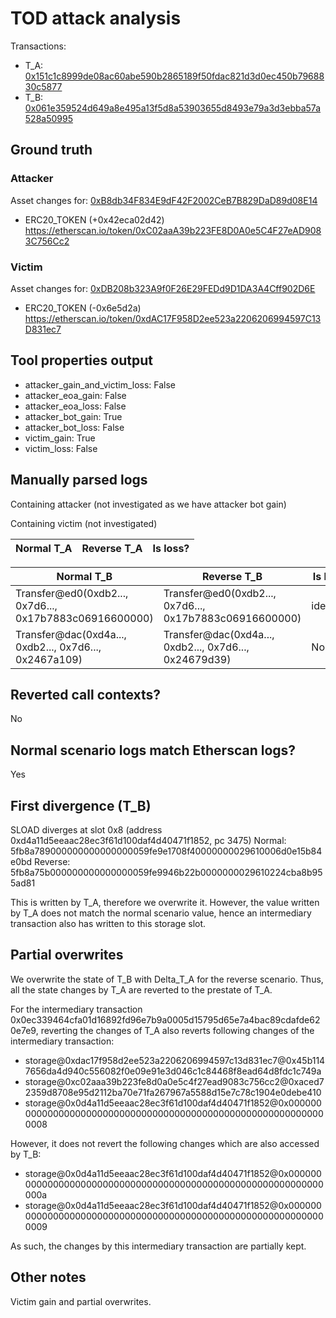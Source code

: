 # TOD attack analysis

Transactions:
- T_A: [0x151c1c8999de08ac60abe590b2865189f50fdac821d3d0ec450b7968830c5877](https://etherscan.io/tx/0x151c1c8999de08ac60abe590b2865189f50fdac821d3d0ec450b7968830c5877)
- T_B: [0x061e359524d649a8e495a13f5d8a53903655d8493e79a3d3ebba57a528a50995](https://etherscan.io/tx/0x061e359524d649a8e495a13f5d8a53903655d8493e79a3d3ebba57a528a50995)

## Ground truth

### Attacker
Asset changes for: [0xB8db34F834E9dF42F2002CeB7B829DaD89d08E14](https://etherscan.io/address/0xB8db34F834E9dF42F2002CeB7B829DaD89d08E14)
- ERC20_TOKEN (+0x42eca02d42) https://etherscan.io/token/0xC02aaA39b223FE8D0A0e5C4F27eAD9083C756Cc2


### Victim
Asset changes for: [0xDB208b323A9f0F26E29FEDd9D1DA3A4Cff902D6E](https://etherscan.io/address/0xDB208b323A9f0F26E29FEDd9D1DA3A4Cff902D6E)
- ERC20_TOKEN (-0x6e5d2a) https://etherscan.io/token/0xdAC17F958D2ee523a2206206994597C13D831ec7


## Tool properties output

- attacker_gain_and_victim_loss: False
- attacker_eoa_gain: False
- attacker_eoa_loss: False
- attacker_bot_gain: True
- attacker_bot_loss: False
- victim_gain: True
- victim_loss: False

## Manually parsed logs

Containing attacker (not investigated as we have attacker bot gain)

Containing victim (not investigated)

| Normal T_A                                              | Reverse T_A | Is loss? |
|---------------------------------------------------------|-------------|----------|

| Normal T_B                                              | Reverse T_B                                             | Is loss?  |
|---------------------------------------------------------|---------------------------------------------------------|-----------|
| Transfer@ed0(0xdb2..., 0x7d6..., 0x17b7883c06916600000) | Transfer@ed0(0xdb2..., 0x7d6..., 0x17b7883c06916600000) | identical |
| Transfer@dac(0xd4a..., 0xdb2..., 0x7d6..., 0x2467a109)  | Transfer@dac(0xd4a..., 0xdb2..., 0x7d6..., 0x24679d39)  | No        |


## Reverted call contexts?

No

## Normal scenario logs match Etherscan logs?

Yes

## First divergence (T_B)

SLOAD diverges at slot 0x8 (address 0xd4a11d5eeaac28ec3f61d100daf4d40471f1852, pc 3475)
Normal: 5fb8a789000000000000000059fe9e1708f40000000029610006d0e15b84e0bd
Reverse: 5fb8a75b000000000000000059fe9946b22b0000000029610224cba8b955ad81

This is written by T_A, therefore we overwrite it. However, the value written by T_A does not match the normal scenario value, hence an intermediary transaction also has written to this storage slot.


## Partial overwrites

We overwrite the state of T_B with Delta_T_A for the reverse scenario. Thus, all the state changes by T_A are reverted to the prestate of T_A.

For the intermediary transaction 0x0ec339464cfa01d16892fd96e7b9a0005d15795d65e7a4bac89cdafde620e7e9, reverting the changes of T_A also reverts following changes of the intermediary transaction:
- storage@0xdac17f958d2ee523a2206206994597c13d831ec7@0x45b1147656da4d940c556082f0e09e91e3d046c1c84468f8ead64d8fdc1c749a
- storage@0xc02aaa39b223fe8d0a0e5c4f27ead9083c756cc2@0xaced72359d8708e95d2112ba70e71fa267967a5588d15e7c78c1904e0debe410
- storage@0x0d4a11d5eeaac28ec3f61d100daf4d40471f1852@0x0000000000000000000000000000000000000000000000000000000000000008

However, it does not revert the following changes which are also accessed by T_B:
- storage@0x0d4a11d5eeaac28ec3f61d100daf4d40471f1852@0x000000000000000000000000000000000000000000000000000000000000000a
- storage@0x0d4a11d5eeaac28ec3f61d100daf4d40471f1852@0x0000000000000000000000000000000000000000000000000000000000000009

As such, the changes by this intermediary transaction are partially kept.

## Other notes

Victim gain and partial overwrites.